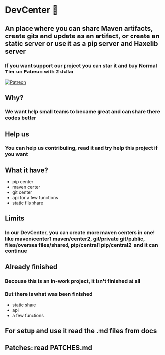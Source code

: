 # DevCenter 🏢

## An place where you can share Maven artifacts, create gits and update as an artifact, or create an static server or use it as a pip server and Haxelib server

### If you want support our project you can star it and buy Normal Tier on Patreon with 2 dollar

<a href="https://patreon.com/Spargat" target="_blank">
  <img src="https://img.shields.io/badge/Support-Patreon-orange.svg" alt="Patreon">
</a>

## Why?

### We want help small teams to became great and can share there codes better

## Help us

### You can help us contributing, read it and try help this project if you want

## What it have?

- pip center
- maven center
- git center
- api for a few functions
- static fils share

## Limits

### In our DevCenter, you can create more maven centers in one! like maven/center1 maven/center2, git/private git/public, files/oversea files/shared, pip/central1 pip/central2, and it can continue

## Already finished

### Becouse this is an in-work project, it isn't finished at all

### But there is what was been finished

- static share
- api
- a few functions

## For setup and use it read the .md files from docs

## Patches: read PATCHES.md
